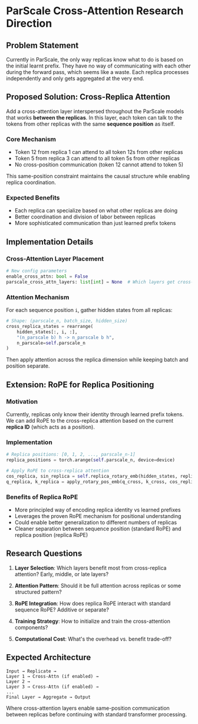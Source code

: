 # ParScale Cross-Attention Research Direction

## Problem Statement

Currently in ParScale, the only way replicas know what to do is based on the initial learnt prefix. They have no way of communicating with each other during the forward pass, which seems like a waste. Each replica processes independently and only gets aggregated at the very end.

## Proposed Solution: Cross-Replica Attention

Add a cross-attention layer interspersed throughout the ParScale models that works **between the replicas**. In this layer, each token can talk to the tokens from other replicas with the same **sequence position** as itself.

### Core Mechanism
- Token 12 from replica 1 can attend to all token 12s from other replicas
- Token 5 from replica 3 can attend to all token 5s from other replicas  
- No cross-position communication (token 12 cannot attend to token 5)

This same-position constraint maintains the causal structure while enabling replica coordination.

### Expected Benefits
- Each replica can specialize based on what other replicas are doing
- Better coordination and division of labor between replicas
- More sophisticated communication than just learned prefix tokens

## Implementation Details

### Cross-Attention Layer Placement
```python
# New config parameters
enable_cross_attn: bool = False
parscale_cross_attn_layers: list[int] = None  # Which layers get cross-attention
```

### Attention Mechanism
For each sequence position `i`, gather hidden states from all replicas:
```python
# Shape: (parscale_n, batch_size, hidden_size) 
cross_replica_states = rearrange(
    hidden_states[:, i, :], 
    "(n_parscale b) h -> n_parscale b h", 
    n_parscale=self.parscale_n
)
```

Then apply attention across the replica dimension while keeping batch and position separate.

## Extension: RoPE for Replica Positioning

### Motivation
Currently, replicas only know their identity through learned prefix tokens. We can add RoPE to the cross-replica attention based on the current **replica ID** (which acts as a position).

### Implementation
```python
# Replica positions: [0, 1, 2, ..., parscale_n-1]
replica_positions = torch.arange(self.parscale_n, device=device)

# Apply RoPE to cross-replica attention
cos_replica, sin_replica = self.replica_rotary_emb(hidden_states, replica_positions)
q_replica, k_replica = apply_rotary_pos_emb(q_cross, k_cross, cos_replica, sin_replica)
```

### Benefits of Replica RoPE
- More principled way of encoding replica identity vs learned prefixes
- Leverages the proven RoPE mechanism for positional understanding
- Could enable better generalization to different numbers of replicas
- Cleaner separation between sequence position (standard RoPE) and replica position (replica RoPE)

## Research Questions

1. **Layer Selection**: Which layers benefit most from cross-replica attention? Early, middle, or late layers?

2. **Attention Pattern**: Should it be full attention across replicas or some structured pattern?

3. **RoPE Integration**: How does replica RoPE interact with standard sequence RoPE? Additive or separate?

4. **Training Strategy**: How to initialize and train the cross-attention components?

5. **Computational Cost**: What's the overhead vs. benefit trade-off?

## Expected Architecture

```
Input → Replicate → 
Layer 1 → Cross-Attn (if enabled) → 
Layer 2 → 
Layer 3 → Cross-Attn (if enabled) →
...
Final Layer → Aggregate → Output
```

Where cross-attention layers enable same-position communication between replicas before continuing with standard transformer processing.